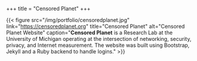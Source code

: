 +++
title = "Censored Planet"
+++

{{< figure src="/img/portfolio/censoredplanet.jpg" link="https://censoredplanet.org" title="Censored Planet" alt="Censored Planet Website" caption="**Censored Planet** is a Research Lab at the University of Michigan operating at the intersection of networking, security, privacy, and Internet measurement. The website was built using Bootstrap, Jekyll and a Ruby backend to handle logins." >}}
